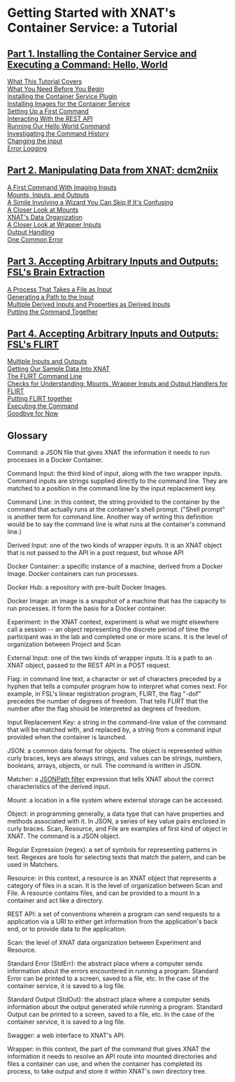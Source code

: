# Getting Started with XNAT's Container Service: a Tutorial

## [Part 1. Installing the Container Service and Executing a Command: Hello, World](./tutorial_part1.md)
  [What This Tutorial Covers](./tutorial_part1.md/#)  
  [What You Need Before You Begin](./tutorial_part1.md#what-you-need-before-you-begin)  
  [Installing the Container Service Plugin](./tutorial_part1.md#installing-the-container-service-plugin)  
  [Installing Images for the Container Service](./tutorial_part1.md#installing-images-for-the-container-service)  
  [Setting Up a First Command](./tutorial_part1.md#setting-up-a-first-command)  
  [Interacting With the REST API](./tutorial_part1.md#interaction-with-the-rest-api)  
  [Running Our Hello World Command](./tutorial_part1.md#running-our-hello-world-command)  
  [Investigating the Command History](./tutorial_part1.md#investigating-the-command-history)  
  [Changing the Input](./tutorial_part1.md#changing-the-input)    
  [Error Logging](./tutorial_part1.md#error-logging)  

## [Part 2. Manipulating Data from XNAT: dcm2niix](./tutorial_part2.md)
  [A First Command With Imaging Inputs](./tutorial_part2.md#a-first-command-with-imaging-inputs)  
  [Mounts, Inputs, and Outputs](./tutorial_part2.md#mounts-inputs-and-outputs)  
  [A Simile Involving a Wizard You Can Skip If It's Confusing](./tutorial_part2.md#a-simile-involving-a-wizard-you-can-skip-if-its-confusing)  
  [A Closer Look at Mounts](./tutorial_part2.md#a-closer-look-at-mounts)  
  [XNAT's Data Organization](./tutorial_part2.md#xnats-data-organization)  
  [A Closer Look at Wrapper Inputs](./tutorial_part2.md#a-closer-look-at-wrapper-inputs)  
  [Output Handling](./tutorial_part2.md#output-handling)  
  [One Common Error](./tutorial_part2.md#one-common-error)

## [Part 3. Accepting Arbitrary Inputs and Outputs: FSL's Brain Extraction](./tutorial_part3.md)
[A Process That Takes a File as Input](./tutorial_part3.md#a-process-that-takes-a-file-as-input)  
[Generating a Path to the Input](./tutorial_part3.md#generating-a-path-to-the-input)  
[Multiple Derived Inputs and Properties as Derived Inputs](./tutorial_part3.md#multiple-derived-inputs-and-properties-as-derived-inputs)  
[Putting the Command Together](./tutorial_part3.md#putting-the-command-together)  

## [Part 4. Accepting Arbitrary Inputs and Outputs: FSL's FLIRT](./tutorial_part4.md)
[Multiple Inputs and Outputs](./tutorial_part4.md#multiple-inputs-and-outputs)  
[Getting Our Sample Data Into XNAT](./tutorial_part4.md#getting-our-sample-data-into-xnat)  
[The FLIRT Command Line](./tutorial_part4.md#the-flirt-command-line)  
[Checks for Understanding: Mounts, Wrapper Inputs and Output Handlers for FLIRT](./tutorial_part4md#checks-for-understanding-mounts-wrapper-inputs-and-output-handlers-for-flirt)  
[Putting FLIRT together](./tutorial_part4.md#putting-flirt-together)    
[Executing the Command](./tutorial_part4.md#executing-the-command)  
[Goodbye for Now](./tutorial_part4.md#goodbye-for-now)  

## Glossary

Command: a JSON file that gives XNAT the information it needs to run processes in a Docker Container.

Command Input: the third kind of input, along with the two wrapper inputs.  Command inputs are strings supplied directly to the command line.  They are matched to a position in the command line by the input  replacement key.

Command Line: in this context, the string provided to the container by the command that actually runs at the container's shell prompt.  ("Shell prompt" is another term for command line.  Another way of writing this definition would be to say the command line is what runs at the container's command line.)

Derived Input: one of the two kinds of wrapper inputs.  It is an XNAT object that is not passed to the API in a post request, but whose API 

Docker Container: a specific instance of a machine, derived from a Docker Image.  Docker containers can run processes.

Docker Hub: a repository with pre-built Docker Images.

Docker Image: an image is a snapshot of a machine that has the capacity to run processes.  It form the basis for a Docker container. 

Experiment: in the XNAT context, experiment is what we might elsewhere call a session -- an object representing the discrete period of time the participant was in the lab and completed one or more scans. It is the level of organization between Project and Scan

External Input: one of the two kinds of wrapper inputs. It is a path to an XNAT object, passed to the REST API in a POST request.  

Flag: in command line text, a character or set of characters preceded by a hyphen that tells a computer program how to interpret what comes next.  For example, in FSL's linear registration program, FLIRT, the flag "-dof" precedes the number of degrees of freedom.  That tells FLIRT that the number after the flag should be interpreted as degrees of freedom.

Input Replacement Key: a string in the command-line value of the command that will be matched with, and replaced by, a string from a command input provided when the container is launched.

JSON: a common data format for objects.  The object is represented within curly braces, keys are always strings, and values can be strings, numbers, booleans, arrays, objects, or null.  The command is written in JSON.

Matcher: a [JSONPath filter](https://wiki.xnat.org/display/CS/Command#Command-jsonpath-filters) expression that tells XNAT about the correct characteristics of the derived input.

Mount: a location in a file system where external storage can be accessed.

Object: in programming generally, a data type that can have properties and methods associated with it.  In JSON, a series of key value pairs enclosed in curly braces.  Scan, Resource, and File are examples of first kind of object in XNAT.  The command is a JSON object.

Regular Expression (regex): a set of symbols for representing patterns in text.  Regexes are tools for selecting texts that match the patern, and can be used in Matchers.

Resource: in this context, a resource is an XNAT object that represents a category of files in a scan.  It is the level of organization between Scan and File.  A resource contains files, and can be provided to a mount in a container and act like a directory. 

REST API: a set of conventions wherein a program can send requests to a application via a URI to either get information from the application's back end, or to provide data to the application.

Scan: the level of XNAT data organization between Experiment and Resource.  

Standard Error (StdErr): the abstract place where a computer sends information about the errors encountered in running a program.  Standard Error can be printed to a screen, saved to a file, etc.  In the case of the container service, it is saved to a log file.

Standard Output (StdOut): the abstract place where a computer sends information about the output generated while running a program.  Standard Output can be printed to a screen, saved to a file, etc.  In the case of the container service, it is saved to a log file.

Swagger: a web interface to XNAT's API.

Wrapper: in this context, the part of the command that gives XNAT the information it needs to resolve an API route into mounted directories and files a container can use, and when the container has completed its process, to take output and store it within XNAT's own directory tree.

